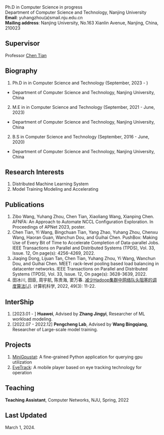 Ph.D in Computer Science in progress  
Department of Computer Science and Technology, Nanjing University  
**Email**: yuhangzhou(a)smail.nju.edu.cn  
**Mailing address**: Nanjing University, No.163 Xianlin Avenue, Nanjing, China, 210023  


## Supervisor
Professor [Chen Tian](http://cs.nju.edu.cn/tianchen)


## Biography
1. Ph.D in in Computer Science and Technology (September, 2023 - )
- Department of Computer Science and Technology, Nanjing University, China

2. M.E in in Computer Science and Technology (September, 2021 - June, 2023)
- Department of Computer Science and Technology, Nanjing University, China

2. B.S in Computer Science and Technology (September, 2016 - June, 2020)
- Department of Computer Science and Technology, Nanjing University, China


## Research Interests
1. Distributed Machine Learning System
2. Model Training Modeling and Accelerating


## Publications
1. Zibo Wang, Yuhang Zhou, Chen Tian, Xiaoliang Wang, Xianping Chen. AFNFA: An Approach to Automate NCCL Configuration Exploration. In Proceedings of APNet 2023, poster.
2. Chen Tian, Yi Wang, Bingchuan Tian, Yang Zhao, Yuhang Zhou, Chenxu Wang, Haoran Guan, Wanchun Dou, and Guihai Chen. PushBox: Making Use of Every Bit of Time to Accelerate Completion of Data-parallel Jobs. IEEE Transactions on Parallel and Distributed Systems (TPDS), Vol. 33, Issue. 12, On page(s): 4256-4269, 2022.
3. Jiaqing Dong, Lijuan Tan, Chen Tian, Yuhang Zhou, Yi Wang, Wanchun Dou, and Guihai Chen. MEET: rack-level pooling based load balancing in datacenter networks. IEEE Transactions on Parallel and Distributed Systems (TPDS), Vol. 33, Issue. 12, On page(s): 3628-3639, 2022.
4. 田冰川, 田臣, 周宇航, 陈贵海, 窦万春. [减少Hadoop集群中网络队头阻塞的调度算法[J]](https://cs.nju.edu.cn/tianchen/lunwen/2022/jsjkx22-bingchuan.pdf). 计算机科学, 2022, 49(3): 11-22.

## InterShip
1. [2023.01 - ] **Huawei**, Advised by **Zhang Jingyi**, Researcher of ML workload modeling.
2. [2022.07 - 2022.12] **Pengcheng Lab**, Advised by **Wang Bingqiang**, Researcher of Large-scale model training.

## Projects
1. [MiniGpustat](https://github.com/njuzyh/MiniGpustat): A fine-grained Python application for querying gpu utilization
2. [EyeTrack](https://github.com/njuzyh/EyeTrack): A mobile player based on eye tracking technology for operation

## Teaching
**Teaching Assistant**, Computer Networks, NJU, Spring, 2022

## Last Updated
March 1, 2024.
